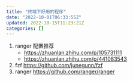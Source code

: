 ```yaml
---
title: "终端下好用的程序"
date: "2022-10-01T06:33:55Z"
updated: 2022-10-15T11:23:21Z
categories: []
---
```

1. ranger 配置推荐
	- https://zhuanlan.zhihu.com/p/105731111
	- https://zhuanlan.zhihu.com/p/441083543
2. fzf https://github.com/junegunn/fzf
3. ranger https://github.com/ranger/ranger